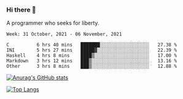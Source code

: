 ### Hi there 👋

<!--
**shejialuo/shejialuo** is a ✨ _special_ ✨ repository because its `README.md` (this file) appears on your GitHub profile.

Here are some ideas to get you started:

- 🔭 I’m currently working on ...
- 🌱 I’m currently learning ...
- 👯 I’m looking to collaborate on ...
- 🤔 I’m looking for help with ...
- 💬 Ask me about ...
- 📫 How to reach me: ...
- 😄 Pronouns: ...
- ⚡ Fun fact: ...
-->

A programmer who seeks for liberty.

<!--START_SECTION:waka-->
```text
Week: 31 October, 2021 - 06 November, 2021

C          6 hrs 40 mins   ███████░░░░░░░░░░░░░░░░░░   27.38 % 
INI        5 hrs 27 mins   █████▓░░░░░░░░░░░░░░░░░░░   22.39 % 
Haskell    4 hrs 8 mins    ████▒░░░░░░░░░░░░░░░░░░░░   17.00 % 
Markdown   3 hrs 12 mins   ███▒░░░░░░░░░░░░░░░░░░░░░   13.16 % 
Other      3 hrs 8 mins    ███▒░░░░░░░░░░░░░░░░░░░░░   12.88 % 
```
<!--END_SECTION:waka-->

[![Anurag's GitHub stats](https://github-readme-stats.vercel.app/api?username=shejialuo&show_icons=true&theme=dracula)](https://github.com/anuraghazra/github-readme-stats)

[![Top Langs](https://github-readme-stats.vercel.app/api/top-langs/?username=shejialuo&layout=compact)](https://github.com/anuraghazra/github-readme-stats)
